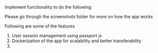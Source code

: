 Implement functionality to do the following:

Please go through the screenshots folder for more on how the app works

Following are some of the features
1. User session management using passport js
2. Dockerization of the app for scalability and better transferability
3.